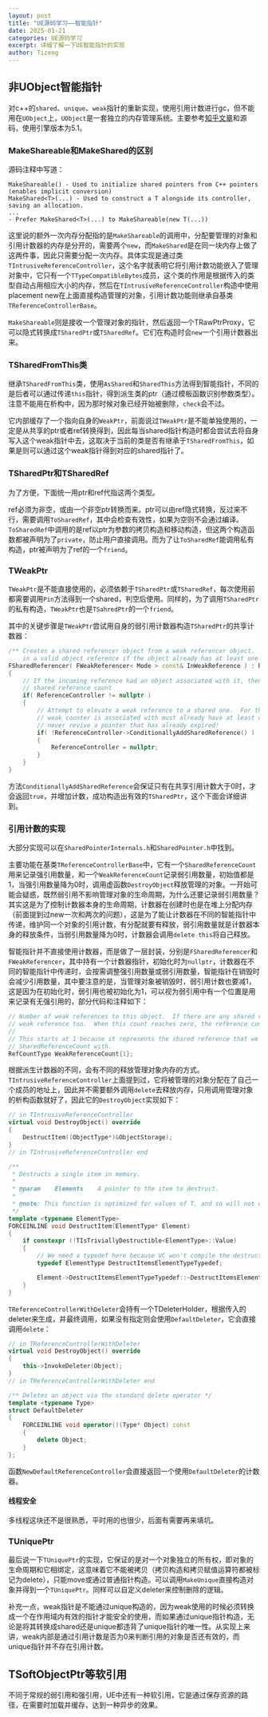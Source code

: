 ```yaml
---
layout: post
title: "UE源码学习——智能指针"
date: 2025-01-21
categories: UE源码学习
excerpt: 详细了解一下UE智能指针的实现
author: Tizeng
---
```


## 非UObject智能指针

对c++的`shared`、`unique`、`weak`指针的重新实现，使用引用计数进行gc，但不能用在`UObject`上，`UObject`是一套独立的内存管理系统。主要参考[知乎文章](https://zhuanlan.zhihu.com/p/369974105)和源码，使用引擎版本为5.1。

### MakeShareable和MakeShared的区别

源码注释中写道：

```
MakeShareable() - Used to initialize shared pointers from C++ pointers (enables implicit conversion)
MakeShared<T>(...) - Used to construct a T alongside its controller, saving an allocation.
...
- Prefer MakeShared<T>(...) to MakeShareable(new T(...))
```

这里说的额外一次内存分配指的是`MakeShareable`的调用中，分配要管理的对象和引用计数器的内存是分开的，需要两个`new`，而`MakeShared`是在同一块内存上做了这两件事，因此只需要分配一次内存。具体实现是通过类`TIntrusiveReferenceController`，这个名字就表明它将引用计数功能嵌入了管理对象中，它只有一个`TTypeCompatibleBytes`成员，这个类的作用是根据传入的类型自动占用相应大小的内存，然后在`TIntrusiveReferenceController`构造中使用placement new在上面直接构造管理的对象，引用计数功能则继承自基类`TReferenceControllerBase`。

`MakeShareable`则是接收一个管理对象的指针，然后返回一个TRawPtrProxy，它可以隐式转换成`TSharedPtr`或`TSharedRef`。它们在构造时会`new`一个引用计数器出来。

### TSharedFromThis类

继承`TSharedFromThis`类，使用`AsShared`和`SharedThis`方法得到智能指针，不同的是后者可以通过传递`this`指针，得到派生类的ptr（通过模板函数识别参数类型）。注意不能用在析构中，因为那时候对象已经开始被删除，`check`会不过。

它内部缓存了一个指向自身的`WeakPtr`，前面说过`TWeakPtr`是不能单独使用的，一定是从共享的ptr或者ref转换得到，因此每当shared指针构造时都会尝试去将自身写入这个weak指针中去，这取决于当前的类是否有继承于`TSharedFromThis`，如果是则可以通过这个weak指针得到对应的shared指针了。

### TSharedPtr和TSharedRef

为了方便，下面统一用ptr和ref代指这两个类型。

ref必须为非空，或由一个非空ptr转换而来。ptr可以由ref隐式转换，反过来不行，需要调用`ToSharedRef`，其中会检查有效性，如果为空则不会通过编译。`ToSharedRef`中调用的是ref以ptr为参数的拷贝构造和移动构造，但这两个构造函数都被声明为了`private`，防止用户直接调用。而为了让`ToSharedRef`能调用私有构造，ptr被声明为了ref的一个`friend`。

### TWeakPtr

`TWeakPtr`是不能直接使用的，必须依赖于`TSharedPtr`或`TSharedRef`，每次使用前都需要调用`Pin`方法得到一个shared，判空后使用。同样的，为了调用`TSharedPtr`的私有构造，`TWeakPtr`也是`TSahredPtr`的一个`friend`。

其中的关键步骤是`TWeakPtr`尝试用自身的弱引用计数器构造`TSharedPtr`的共享计数器：

```c++
/** Creates a shared referencer object from a weak referencer object.  This will only result
    in a valid object reference if the object already has at least one other shared referencer. */
FSharedReferencer( FWeakReferencer< Mode > const& InWeakReference ) : ReferenceController( InWeakReference.ReferenceController )
{
    // If the incoming reference had an object associated with it, then go ahead and increment the
    // shared reference count
    if( ReferenceController != nullptr )
    {
        // Attempt to elevate a weak reference to a shared one.  For this to work, the object this
        // weak counter is associated with must already have at least one shared reference.  We'll
        // never revive a pointer that has already expired!
        if( !ReferenceController->ConditionallyAddSharedReference() )
        {
            ReferenceController = nullptr;
        }
    }
}
```

方法`ConditionallyAddSharedReference`会保证只有在共享引用计数大于0时，才会返回`true`，并增加计数，成功构造出有效的`TSharedPtr`，这个下面会详细讲到。

### 引用计数的实现

大部分实现可以在`SharedPointerInternals.h`和`SharedPointer.h`中找到。

主要功能在基类`TReferenceControllerBase`中，它有一个`SharedReferenceCount`用来记录强引用数量，和一个`WeakReferenceCount`记录弱引用数量，初始值都是1，当强引用数量降为0时，调用虚函数`DestroyObject`释放管理的对象。一开始可能会疑惑，既然弱引用不影响管理对象的生命周期，为什么还要记录弱引用数量？其实这是为了控制计数器本身的生命周期，计数器在创建时也是在堆上分配内存（前面提到过new一次和两次的问题），这是为了能让计数器在不同的智能指针中传递，维护同一个对象的引用计数，有分配就要有释放，弱引用数量就是计数器本身的释放条件，当弱引用数量降为0时，计数器会调用`delete this`将自己释放。

智能指针并不直接使用计数器，而是做了一层封装，分别是`FSharedReferencer`和`FWeakReferencer`，其中持有一个计数器指针，初始化时为`nullptr`，计数器在不同的智能指针中传递时，会按需调整强引用数量或弱引用数量，智能指针在销毁时会减少引用数量，其中要注意的是，当管理对象被销毁时，弱引用计数也要减1，这是因为在初始化时，弱引用也被初始化为1，可以视为弱引用中有一个位置是用来记录有无强引用的，部分代码和注释如下：

```c++
// Number of weak references to this object.  If there are any shared references, that counts as one
// weak reference too.  When this count reaches zero, the reference controller will be deleted.
//
// This starts at 1 because it represents the shared reference that we are also initializing
// SharedReferenceCount with.
RefCountType WeakReferenceCount{1};
```

根据派生计数器的不同，会有不同的释放管理对象内存的方式。
`TIntrusiveReferenceController`上面提到过，它将被管理的对象分配在了自己一个成员的地址上，因此并不需要额外调用`delete`去释放内存，只用调用管理对象的析构函数就好了，因此它的`DestroyObject`实现如下：

```c++
// in TIntrusiveReferenceController
virtual void DestroyObject() override
{
    DestructItem((ObjectType*)&ObjectStorage);
}
// in TIntrusiveReferenceController end

/**
 * Destructs a single item in memory.
 *
 * @param    Elements    A pointer to the item to destruct.
 *
 * @note: This function is optimized for values of T, and so will not dynamically dispatch destructor calls if T's destructor is virtual.
 */
template <typename ElementType>
FORCEINLINE void DestructItem(ElementType* Element)
{
    if constexpr (!TIsTriviallyDestructible<ElementType>::Value)
    {
        // We need a typedef here because VC won't compile the destructor call below if ElementType itself has a member called ElementType
        typedef ElementType DestructItemsElementTypeTypedef;

        Element->DestructItemsElementTypeTypedef::~DestructItemsElementTypeTypedef();
    }
}
```

`TReferenceControllerWithDeleter`会持有一个TDeleterHolder，根据传入的deleter来生成，并最终调用，如果没有指定则会使用`DefaultDeleter`，它会直接调用`delete`：

```c++
// in TReferenceControllerWithDeleter
virtual void DestroyObject() override
{
    this->InvokeDeleter(Object);
}
// in TReferenceControllerWithDeleter end

/** Deletes an object via the standard delete operator */
template <typename Type>
struct DefaultDeleter
{
    FORCEINLINE void operator()(Type* Object) const
    {
        delete Object;
    }
};
```

函数`NewDefaultReferenceController`会直接返回一个使用`DefaultDeleter`的计数器。

#### 线程安全

多线程这块还不是很熟悉，平时用的也很少，后面有需要再来填坑。

### TUniquePtr

最后说一下`TUniquePtr`的实现，它保证的是对一个对象独立的所有权，即对象的生命周期和它相绑定，这意味着它不能被拷贝（拷贝构造和拷贝赋值运算符都被标记为delete），只能move或通过普通指针构造。可以调用`MakeUnique`直接构造对象并得到一个`TUniquePtr`。同样可以自定义deleter来控制删除的逻辑。

补充一点，weak指针是不能通过unique构造的，因为weak使用的时候必须转换成一个在作用域内有效的指针才能安全的使用，而如果通过unique指针构造，无论是将其转换成shared还是unique都违背了unique指针的唯一性。从实现上来讲，weak内部是通过引用计数是否为0来判断引用的对象是否还有效的，而unique指针并不存在引用计数。

## TSoftObjectPtr等软引用

不同于常规的弱引用和强引用，UE中还有一种软引用，它是通过保存资源的路径，在需要时加载并缓存，达到一种异步的效果。
